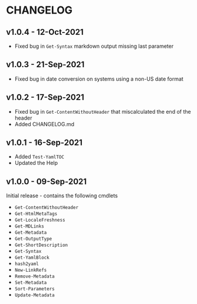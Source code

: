 # CHANGELOG

## v1.0.4 - 12-Oct-2021

- Fixed bug in `Get-Syntax` markdown output missing last parameter

## v1.0.3 - 21-Sep-2021

- Fixed bug in date conversion on systems using a non-US date format

## v1.0.2 - 17-Sep-2021

- Fixed bug in `Get-ContentWithoutHeader` that miscalculated the end of the header
- Added CHANGELOG.md

## v1.0.1 - 16-Sep-2021

- Added `Test-YamlTOC`
- Updated the Help

## v1.0.0 - 09-Sep-2021

Initial release - contains the following cmdlets

- `Get-ContentWithoutHeader`
- `Get-HtmlMetaTags`
- `Get-LocaleFreshness`
- `Get-MDLinks`
- `Get-Metadata`
- `Get-OutputType`
- `Get-ShortDescription`
- `Get-Syntax`
- `Get-YamlBlock`
- `hash2yaml`
- `New-LinkRefs`
- `Remove-Metadata`
- `Set-Metadata`
- `Sort-Parameters`
- `Update-Metadata`
